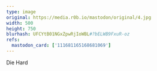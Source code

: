 ```yaml
---
type: image
original: https://media.r0b.io/mastodon/original/4.jpg
width: 500
height: 750
blurhash: UFCYtB01NGxZpwRjIoWBL#?bELWB9FxuR-oz
refs:
  mastodon_card: ['111681165168681069']
---
```


Die Hard
